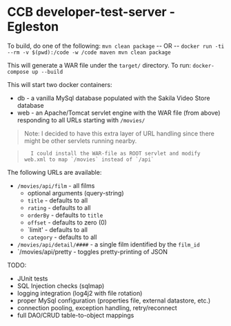 # CCB developer-test-server - Egleston

To build, do one of the following:
 `mvn clean package`
   -- OR --
 `docker run -ti --rm -v $(pwd):/code -w /code maven mvn clean package`

This will generate a WAR file under the `target/` directory. To run:
 `docker-compose up --build`

This will start two docker containers:
 - db  - a vanilla MySql database populated with the Sakila Video Store database
 - web - an Apache/Tomcat servlet engine with the WAR file (from above) responding to all URLs starting with `/movies/`
> Note: I decided to have this extra layer of URL handling since there might be other servlets running nearby.

>       I could install the WAR-file as ROOT servlet and modify web.xml to map `/movies` instead of `/api`


The following URLs are available:
  - `/movies/api/film`                           - all films
    * optional arguments (query-string)
    - `title`    - defaults to all
    - `rating`   - defaults to all
    - `orderBy`  - defaults to `title`
    - `offset`   - defaults to zero (0)
    - `limit'    - defaults to all
    - `category` - defaults to all
  - `/movies/api/detail/####`                    - a single film identified by the `film_id`
  - `/movies/api/pretty                          - toggles pretty-printing of JSON

TODO:
 - JUnit tests
 - SQL Injection checks (sqlmap)
 - logging integration (log4j2 with file rotation)
 - proper MySql configuration (properties file, external datastore, etc.)
 - connection pooling, exception handling, retry/reconnect
 - full DAO/CRUD table-to-object mappings

